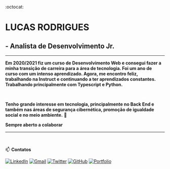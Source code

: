 :octocat: 

# LUCAS RODRIGUES
## - Analista de Desenvolvimento Jr.

__________________________________________________________________________________________

__Em 2020/2021 fiz um curso de Desenvolvimento Web e consegui fazer a minha transição de carreira para a área de tecnologia. Foi um ano de curso com um intenso aprendizado. Agora, me encontro feliz, trabalhando na Instruct e continuando a ter aprendizados constantes. Trabalhando principalmente com Typescript e Python.__


<br />

__Tenho grande interesse em tecnologia, principalmente no Back End e também nas áreas de segurança cibernética, promoção de igualdade social e no meio ambiente.__ 🌱


__Sempre aberto a colaborar__


__________________________________________________________________________________________

<br />

:mailbox: 
__Contatos__

[![LinkedIn](https://img.shields.io/badge/LinkedIn-0077B5?style=for-the-badge&logo=linkedin&logoColor=white)](https://www.linkedin.com/in/lucas-rodrigues-de-castro/)
[![Gmail](https://img.shields.io/badge/Gmail-D14836?style=for-the-badge&logo=gmail&logoColor=white)](mailto:lucas.movimento@gmail.com)
[![Twitter](https://img.shields.io/badge/Twitter-1DA1F2?style=for-the-badge&logo=twitter&logoColor=white)](https://twitter.com/lucasrdecastro)
[![GitHub](https://img.shields.io/badge/GitHub-100000?style=for-the-badge&logo=github&logoColor=white)](https://github.com/lucas-rodrigues0)
[![Portfolio](https://img.shields.io/badge/Portfolio-4B546C?style=for-the-badge&logoColor=white)](https://lucas-rodrigues0.github.io/portfolio/)



